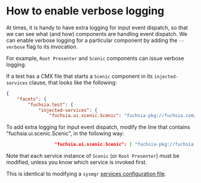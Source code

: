 # How to enable verbose logging

At times, it is handy to have extra logging for input event dispatch, so that we
can see what (and how) components are handling event dispatch. We can enable
verbose logging for a particular component by adding the `--verbose` flag to its
invocation.

For example, `Root Presenter` and `Scenic` components can issue verbose logging.

If a test has a CMX file that starts a `Scenic` component in its
`injected-services` clause, that looks like the following:

```json
{
    "facets": {
        "fuchsia.test": {
            "injected-services": {
                "fuchsia.ui.scenic.Scenic": "fuchsia-pkg://fuchsia.com/scenic#meta/scenic.cmx",
```

To add extra logging for input event dispatch, modify the line that contains
"fuchsia.ui.scenic.Scenic", in the following way:

```json
                  "fuchsia.ui.scenic.Scenic": [ "fuchsia-pkg://fuchsia.com/scenic#meta/scenic.cmx", "--verbose=2" ],
```

Note that each service instance of `Scenic` (or `Root Presenter`) must be
modified, unless you know which service is invoked first.

This is identical to modifying a `sysmgr`
[services configuration file](/src/sys/sysmgr/sysmgr-configuration.md).
